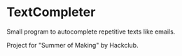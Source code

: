 # TextCompleter

Small program to autocomplete repetitive texts like emails.

Project for "Summer of Making" by Hackclub.
